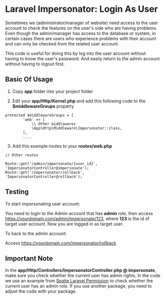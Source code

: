 # Laravel Impersonator: Login As User
Sometimes we (administrator/manager of website) need access to the user account to check the features on the user's side who are having problems. Even though the admin/manager has access to the database or system, in certain cases there are users who experience problems with their account and can only be checked from the related user account.

This code is useful for doing this by log into the user account without having to know the user's password. And easily return to the admin account without having to logout first.

## Basic Of Usage

1. Copy **app** folder into your project folder

2. Edit your **app/Http/Kernel.php** and add this following code to the **$middlewareGroups** property
<pre><code>protected $middlewareGroups = [
        'web' => [
            \\ Other middlewares
            \App\Http\Middleware\Impersonator::class,
        ],
        ....</code></pre>
        
3. Add this example routes to your **routes/web.php**
<pre><code>// Other routes

Route::get('/admin/impersonate/{user_id}', 'ImpersonatorController@impersonate');
Route::get('/impersonator/rollback', 'ImpersonatorController@rollback');</code></pre>

## Testing

To start impersonating user account:

You need to login to the Admin account that has **admin** role, then access https://yourdomain.com/admin/impersonate/123, where **123** is the id of target user account.
Now you are logged in as target user.

To back to the admin account:

Access https://yourdomain.com/impersonator/rollback

## Important Note

In the **app/Http/Controllers/ImpersonatorController.php @ impersonate**, make sure you check whether the current user has admin rights. In the code we use an example from [Spatie Laravel Permission](https://github.com/spatie/laravel-permission) to check whether the current user has an admin role. If you use another package, you need to adjust the code with your package.
